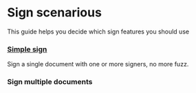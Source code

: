 # Sign scenarious

This guide helps you decide which sign features you should use

### [Simple sign](/sign/sign-scenarios/simple-sign.md)

Sign a single document with one or more signers, no more fuzz.

### Sign multiple documents



